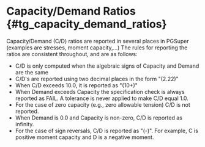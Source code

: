 Capacity/Demand Ratios {#tg_capacity_demand_ratios}
======================================
Capacity/Demand (C/D) ratios are reported in several places in PGSuper (examples are stresses, moment capacity,...) The rules for reporting the ratios are consistent throughout, and are as follows:

* C/D is only computed when the algebraic signs of Capacity and Demand are the same 
* C/D's are reported using two decimal places in the form "(2.22)"
* When C/D exceeds 10.0, it is reported as "(10+)"
* When Demand exceeds Capacity the specification check is always reported as FAIL. A tolerance is never applied to make C/D equal 1.0. 
* For the case of zero capacity (e.g., zero allowable tension) C/D is not reported. 
* When Demand is 0.0 and Capacity is non-zero, C/D is reported as infinity. 
* For the case of sign reversals, C/D is reported as "(-)". For example, C is positive moment capacity and D is a negative moment.
 
